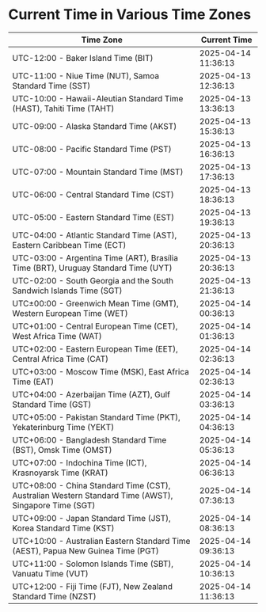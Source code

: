 # Current Time in Various Time Zones

| Time Zone | Current Time |
|-----------|--------------|
| UTC-12:00 - Baker Island Time (BIT) | 2025-04-14 11:36:13 |
| UTC-11:00 - Niue Time (NUT), Samoa Standard Time (SST) | 2025-04-13 12:36:13 |
| UTC-10:00 - Hawaii-Aleutian Standard Time (HAST), Tahiti Time (TAHT) | 2025-04-13 13:36:13 |
| UTC-09:00 - Alaska Standard Time (AKST) | 2025-04-13 15:36:13 |
| UTC-08:00 - Pacific Standard Time (PST) | 2025-04-13 16:36:13 |
| UTC-07:00 - Mountain Standard Time (MST) | 2025-04-13 17:36:13 |
| UTC-06:00 - Central Standard Time (CST) | 2025-04-13 18:36:13 |
| UTC-05:00 - Eastern Standard Time (EST) | 2025-04-13 19:36:13 |
| UTC-04:00 - Atlantic Standard Time (AST), Eastern Caribbean Time (ECT) | 2025-04-13 20:36:13 |
| UTC-03:00 - Argentina Time (ART), Brasília Time (BRT), Uruguay Standard Time (UYT) | 2025-04-13 20:36:13 |
| UTC-02:00 - South Georgia and the South Sandwich Islands Time (SGT) | 2025-04-13 21:36:13 |
| UTC±00:00 - Greenwich Mean Time (GMT), Western European Time (WET) | 2025-04-14 00:36:13 |
| UTC+01:00 - Central European Time (CET), West Africa Time (WAT) | 2025-04-14 01:36:13 |
| UTC+02:00 - Eastern European Time (EET), Central Africa Time (CAT) | 2025-04-14 02:36:13 |
| UTC+03:00 - Moscow Time (MSK), East Africa Time (EAT) | 2025-04-14 02:36:13 |
| UTC+04:00 - Azerbaijan Time (AZT), Gulf Standard Time (GST) | 2025-04-14 03:36:13 |
| UTC+05:00 - Pakistan Standard Time (PKT), Yekaterinburg Time (YEKT) | 2025-04-14 04:36:13 |
| UTC+06:00 - Bangladesh Standard Time (BST), Omsk Time (OMST) | 2025-04-14 05:36:13 |
| UTC+07:00 - Indochina Time (ICT), Krasnoyarsk Time (KRAT) | 2025-04-14 06:36:13 |
| UTC+08:00 - China Standard Time (CST), Australian Western Standard Time (AWST), Singapore Time (SGT) | 2025-04-14 07:36:13 |
| UTC+09:00 - Japan Standard Time (JST), Korea Standard Time (KST) | 2025-04-14 08:36:13 |
| UTC+10:00 - Australian Eastern Standard Time (AEST), Papua New Guinea Time (PGT) | 2025-04-14 09:36:13 |
| UTC+11:00 - Solomon Islands Time (SBT), Vanuatu Time (VUT) | 2025-04-14 10:36:13 |
| UTC+12:00 - Fiji Time (FJT), New Zealand Standard Time (NZST) | 2025-04-14 11:36:13 |
